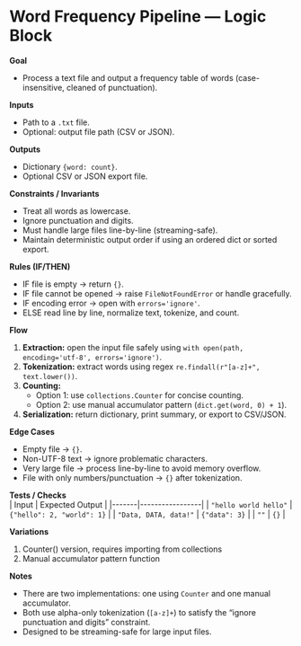 # Word Frequency Pipeline — Logic Block

**Goal**  
- Process a text file and output a frequency table of words (case-insensitive, cleaned of punctuation).

**Inputs**  
- Path to a `.txt` file.  
- Optional: output file path (CSV or JSON).

**Outputs**  
- Dictionary `{word: count}`.  
- Optional CSV or JSON export file.

**Constraints / Invariants**  
- Treat all words as lowercase.  
- Ignore punctuation and digits.  
- Must handle large files line-by-line (streaming-safe).  
- Maintain deterministic output order if using an ordered dict or sorted export.

**Rules (IF/THEN)**  
- IF file is empty → return `{}`.  
- IF file cannot be opened → raise `FileNotFoundError` or handle gracefully.  
- IF encoding error → open with `errors='ignore'`.  
- ELSE read line by line, normalize text, tokenize, and count.  

**Flow**  
1. **Extraction:** open the input file safely using `with open(path, encoding='utf-8', errors='ignore')`.  
2. **Tokenization:** extract words using regex `re.findall(r"[a-z]+", text.lower())`.  
3. **Counting:**  
   - Option 1: use `collections.Counter` for concise counting.  
   - Option 2: use manual accumulator pattern (`dict.get(word, 0) + 1`).  
4. **Serialization:** return dictionary, print summary, or export to CSV/JSON.  

**Edge Cases**  
- Empty file → `{}`.  
- Non-UTF-8 text → ignore problematic characters.  
- Very large file → process line-by-line to avoid memory overflow.  
- File with only numbers/punctuation → `{}` after tokenization.  

**Tests / Checks**  
| Input | Expected Output |
|-------|-----------------|
| `"hello world hello"` | `{"hello": 2, "world": 1}` |
| `"Data, DATA, data!"` | `{"data": 3}` |
| `""` | `{}` |

**Variations**  
1. Counter() version, requires importing from collections
2. Manual accumulator pattern function

**Notes**  
- There are two implementations: one using `Counter` and one manual accumulator.  
- Both use alpha-only tokenization (`[a-z]+`) to satisfy the “ignore punctuation and digits” constraint.  
- Designed to be streaming-safe for large input files.  
